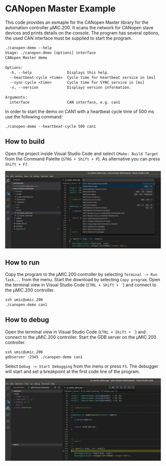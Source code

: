 # **CANopen Master** Example

This code provides an exmaple for the CANopen Master library for the automation controller µMIC.200. 
It scans the network for CANopen slave devices and prints details on the console. The program has
several options, the used CAN interface must be supplied to start the program.



```
./canopen-demo --help
Usage: ./canopen-demo [options] interface
CANopen Master demo

Options:
  -h, --help                Displays this help.
  --heartbeat-cycle <time>  Cycle time for heartbeat service in [ms]
  --sync-cycle <time>       Cycle time for SYNC service in [ms]
  -v, --version             Displays version information.

Arguments:
  interface                 CAN interface, e.g. can1
```


In order to start the demo on CAN1 with a heartbeat cycle time of 500 ms use the following
command:

```
./canopen-demo --heartbeat-cycle 500 can1
```


## How to build

Open the project inside Visual Studio Code and select `CMake: Build Target`
from the Command Palette (`STRG + Shift + P`). As alternative you can press
`Shift + F7`. 

![ ](docs/VS-Code-CMake.png)

## How to run

Copy the program to the µMIC.200 controller by selecting `Terminal -> Run Task...`
from the menu. Start the download by selecting `Copy program`. Open the terminal
view in Visual Studio Code (`CTRL + Shift + ´`) and connect to the µMIC.200
controller.

```
ssh umic@umic.200
./canopen-demo can1
```


## How to debug

Open the terminal view in Visual Studio Code (`CTRL + Shift + ´`) and connect to the µMIC.200
controller. Start the GDB server on the µMIC.200 controller.

```
ssh umic@umic.200
gdbserver :2345 ./canopen-demo can1
```


Select `Debug -> Start Debugging` from the menu or press `F5`. The debugger will start and
set a breakpoint at the first code line of the program.

![ ](docs/VS-Code-Debug.png)
